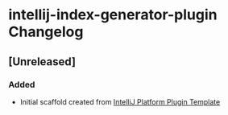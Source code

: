 <!-- Keep a Changelog guide -> https://keepachangelog.com -->

# intellij-index-generator-plugin Changelog

## [Unreleased]
### Added
- Initial scaffold created from [IntelliJ Platform Plugin Template](https://github.com/JetBrains/intellij-platform-plugin-template)
